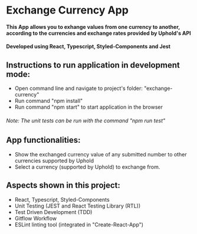 # Exchange Currency App

#### This App allows you to exhange values from one currency to another, according to the currencies and exchange rates provided by Uphold's API

#### Developed using React, Typescript, Styled-Components and Jest

## Instructions to run application in development mode:
- Open command line and navigate to project's folder: "exchange-currency"
- Run command "npm install"
- Run command "npm start" to start application in the browser
###### Note: The unit tests can be run with the command "npm run test"

## App functionalities:
- Show the exchanged currency value of any submitted number to other currencies supported by Uphold
- Select a currency (supported by Uphold) to exchange from.

## Aspects shown in this project:
- React, Typescript, Styled-Components
- Unit Testing (JEST and React Testing Library (RTL))
- Test Driven Development (TDD)
- Gitflow Workflow
- ESLint linting tool (integrated in "Create-React-App")
